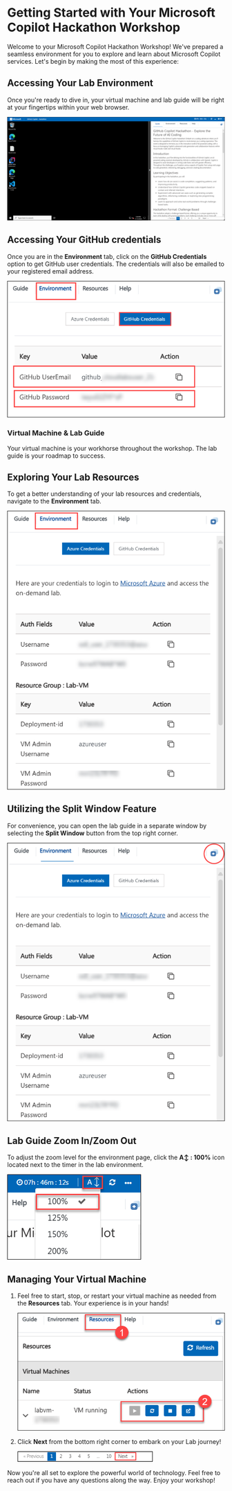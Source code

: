 # Getting Started with Your Microsoft Copilot Hackathon Workshop

Welcome to your Microsoft Copilot Hackathon Workshop! We've prepared a seamless environment for you to explore and learn about Microsoft Copilot services. Let's begin by making the most of this experience:

## Accessing Your Lab Environment

Once you're ready to dive in, your virtual machine and lab guide will be right at your fingertips within your web browser.

![](../../media/new-github-copilot-hack-01.png)

## Accessing Your GitHub credentials

Once you are in the **Environment** tab, click on the **GitHub Credentials** option to get GitHub user credentials. The credentials will also be emailed to your registered email address.

![](../../media/git-01.png)

### Virtual Machine & Lab Guide

Your virtual machine is your workhorse throughout the workshop. The lab guide is your roadmap to success.

## Exploring Your Lab Resources

To get a better understanding of your lab resources and credentials, navigate to the **Environment** tab.

![](../../media/git-02.png)

## Utilizing the Split Window Feature

For convenience, you can open the lab guide in a separate window by selecting the **Split Window** button from the top right corner.

![](../../media/git-03.png)

## Lab Guide Zoom In/Zoom Out
 
To adjust the zoom level for the environment page, click the **A↕ : 100%** icon located next to the timer in the lab environment.

![](../../media/git-04.png)

## Managing Your Virtual Machine

1. Feel free to start, stop, or restart your virtual machine as needed from the **Resources** tab. Your experience is in your hands!

    ![](../../media/git-05.png)

1. Click **Next** from the bottom right corner to embark on your Lab journey!

    ![](../../media/github-hack-getting-6.png)

Now you're all set to explore the powerful world of technology. Feel free to reach out if you have any questions along the way. Enjoy your workshop!
